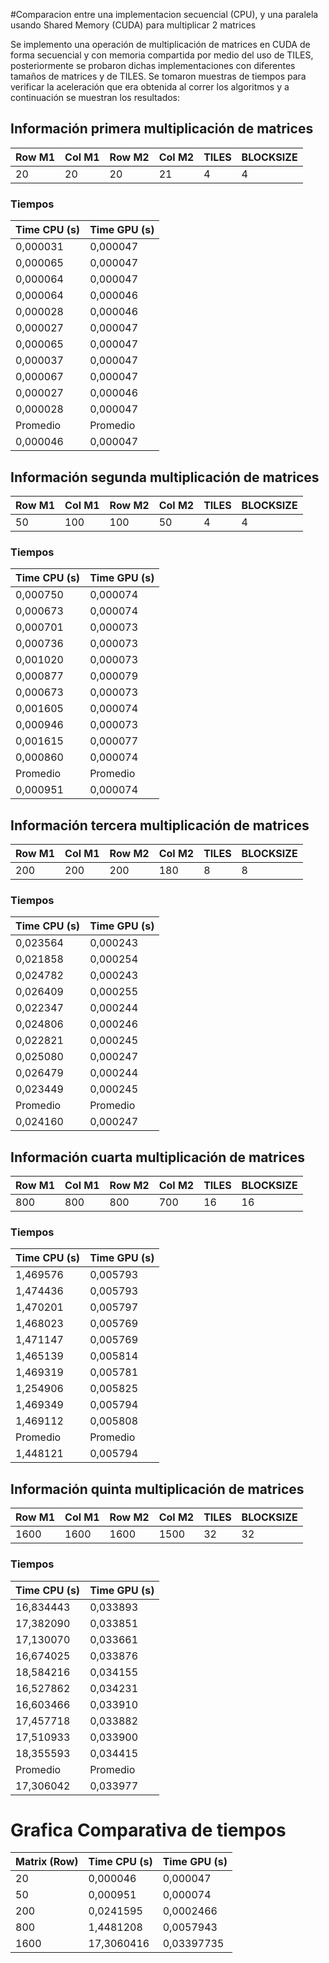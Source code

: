 #Comparacion entre una implementacion secuencial (CPU), y una paralela usando Shared Memory (CUDA) para multiplicar 2 matrices

Se implemento una operación de multiplicación de matrices en CUDA de forma secuencial y con memoria compartida por medio del uso de TILES, 
posteriormente se probaron dichas implementaciones con diferentes tamaños de matrices y de TILES. Se tomaron muestras de tiempos para verificar la aceleración 
que era obtenida al correr los algoritmos y a continuación se muestran los resultados:

## Información primera multiplicación de matrices 

| Row M1 | Col M1 | Row M2 | Col M2 | TILES | BLOCKSIZE |
|----|----|----|----|-------|-----------|
| 20 | 20 | 20 | 21 |   4   |     4     |

### Tiempos

|Time CPU (s)|Time GPU (s)|
|--------|--------|
|0,000031|0,000047|
|0,000065|0,000047|
|0,000064|0,000047|
|0,000064|0,000046|
|0,000028|0,000046|
|0,000027|0,000047|
|0,000065|0,000047|
|0,000037|0,000047|
|0,000067|0,000047|
|0,000027|0,000046|
|0,000028|0,000047|
|Promedio|Promedio|
|0,000046|0,000047|

## Información segunda multiplicación de matrices 

| Row M1 | Col M1 | Row M2 | Col M2 | TILES | BLOCKSIZE |
|----|----|----|----|-------|-----------|
| 50 | 100 | 100 | 50 |   4   |     4     |

### Tiempos

|Time CPU (s)|Time GPU (s)|
|--------|--------|
|0,000750|0,000074|
|0,000673|0,000074|
|0,000701|0,000073|
|0,000736|0,000073|
|0,001020|0,000073|
|0,000877|0,000079|
|0,000673|0,000073|
|0,001605|0,000074|
|0,000946|0,000073|
|0,001615|0,000077|
|0,000860|0,000074|
|Promedio|Promedio|
|0,000951|0,000074|

## Información tercera multiplicación de matrices 

| Row M1 | Col M1 | Row M2 | Col M2 | TILES | BLOCKSIZE |
|----|----|----|----|-------|-----------|
|200 |200 |200 |180 |   8   |     8     |

### Tiempos

|Time CPU (s)|Time GPU (s)|
|--------|--------|
|0,023564|0,000243|
|0,021858|0,000254|
|0,024782|0,000243|
|0,026409|0,000255|
|0,022347|0,000244|
|0,024806|0,000246|
|0,022821|0,000245|
|0,025080|0,000247|
|0,026479|0,000244|
|0,023449|0,000245|
|Promedio|Promedio|
|0,024160|0,000247|

## Información cuarta multiplicación de matrices 

| Row M1 | Col M1 | Row M2 | Col M2 | TILES | BLOCKSIZE |
|----|----|----|----|-------|-----------|
|800 |800 |800 |700 |   16  |     16    |

### Tiempos

|Time CPU (s)|Time GPU (s)|
|--------|--------|
|1,469576|0,005793|
|1,474436|0,005793|
|1,470201|0,005797|
|1,468023|0,005769|
|1,471147|0,005769|
|1,465139|0,005814|
|1,469319|0,005781|
|1,254906|0,005825|
|1,469349|0,005794|
|1,469112|0,005808|
|Promedio|Promedio|
|1,448121|0,005794|

## Información quinta multiplicación de matrices 

| Row M1 | Col M1 | Row M2 | Col M2 | TILES | BLOCKSIZE |
|----|----|----|----|-------|-----------|
|1600|1600|1600|1500|   32  |     32    |

### Tiempos

|Time CPU (s)|Time GPU (s)|
|--------|---------|
|16,834443|0,033893|
|17,382090|0,033851|
|17,130070|0,033661|
|16,674025|0,033876|
|18,584216|0,034155|
|16,527862|0,034231|
|16,603466|0,033910|
|17,457718|0,033882|
|17,510933|0,033900|
|18,355593|0,034415|
|Promedio |Promedio|
|17,306042|0,033977|

# Grafica Comparativa de tiempos

|Matrix (Row) |Time CPU (s) |	Time GPU (s)|
|-------|-----------|-----------|
|20	    |0,000046	  |0,000047|
|50	    |0,000951	  |0,000074|
|200	  |0,0241595 |0,0002466|
|800	  |1,4481208 |0,0057943|
|1600	  |17,3060416 |0,03397735|




